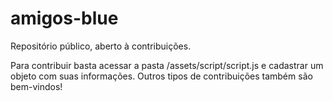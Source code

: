 # amigos-blue

Repositório público, aberto à contribuições.

Para contribuir basta acessar a pasta /assets/script/script.js e cadastrar um objeto com suas informações. Outros tipos de contribuições também são bem-vindos!

